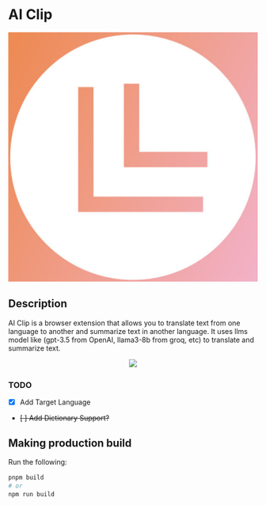 # AI Clip

![AI-Clip](./assets/icon.png)

## Description

AI Clip is a browser extension that allows you to translate text from one language to another and summarize text in another language. It uses llms model like (gpt-3.5 from OpenAI, llama3-8b from groq, etc) to translate and summarize text.

<p align="center">
  <img width="800" src="https://github.com/bruceunx/ai-clip/blob/main/ai-clip.gif?raw=true" />
</p>

### TODO

- [x] Add Target Language
- ~~[ ] Add Dictionary Support?~~

## Making production build

Run the following:

```bash
pnpm build
# or
npm run build
```
